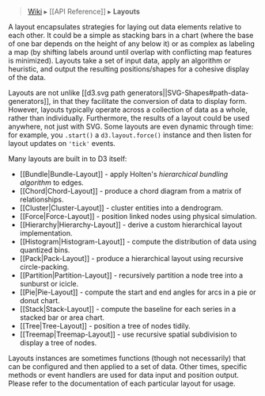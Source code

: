 > [Wiki](Home) ▸ [[API Reference]] ▸ **Layouts**

A layout encapsulates strategies for laying out data elements relative to each other. It could be a simple as stacking bars in a chart (where the base of one bar depends on the height of any below it) or as complex as labeling a map (by shifting labels around until overlap with conflicting map features is minimized). Layouts take a set of input data, apply an algorithm or heuristic, and output the resulting positions/shapes for a cohesive display of the data.

Layouts are not unlike [[d3.svg path generators||SVG-Shapes#path-data-generators]], in that they facilitate the conversion of data to display form. However, layouts typically operate across a collection of data as a whole, rather than individually. Furthermore, the results of a layout could be used anywhere, not just with SVG. Some layouts are even dynamic through time: for example, you `.start()` a `d3.layout.force()` instance and then listen for layout updates on `'tick'` events.

Many layouts are built in to D3 itself:

* [[Bundle|Bundle-Layout]] - apply Holten's *hierarchical bundling algorithm* to edges.
* [[Chord|Chord-Layout]] - produce a chord diagram from a matrix of relationships.
* [[Cluster|Cluster-Layout]] - cluster entities into a dendrogram.
* [[Force|Force-Layout]] - position linked nodes using physical simulation.
* [[Hierarchy|Hierarchy-Layout]] - derive a custom hierarchical layout implementation.
* [[Histogram|Histogram-Layout]] - compute the distribution of data using quantized bins.
* [[Pack|Pack-Layout]] - produce a hierarchical layout using recursive circle-packing.
* [[Partition|Partition-Layout]] - recursively partition a node tree into a sunburst or icicle.
* [[Pie|Pie-Layout]] - compute the start and end angles for arcs in a pie or donut chart.
* [[Stack|Stack-Layout]] - compute the baseline for each series in a stacked bar or area chart.
* [[Tree|Tree-Layout]] - position a tree of nodes tidily.
* [[Treemap|Treemap-Layout]] - use recursive spatial subdivision to display a tree of nodes.

Layouts instances are sometimes functions (though not necessarily) that can be configured and then applied to a set of data. Other times, specific methods or event handlers are used for data input and position output. Please refer to the documentation of each particular layout for usage.